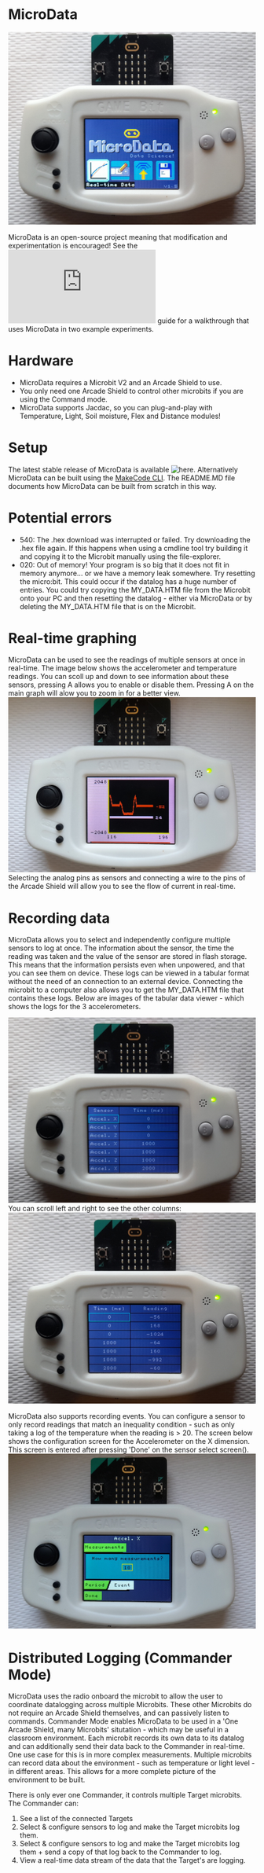 # MicroData
![home_screen](https://github.com/KierPalin/MicroData/blob/main/resources/MicroData_1_5.jpg?raw=true)

MicroData is an open-source project meaning that modification and experimentation is encouraged!
See the ![experiments](https://github.com/KierPalin/MicroData/blob/main/EXPERIMENTS.MD) guide for a walkthrough that uses MicroData in two example experiments.

# Hardware
* MicroData requires a Microbit V2 and an Arcade Shield to use.
* You only need one Arcade Shield to control other microbits if you are using the Command mode.
* MicroData supports Jacdac, so you can plug-and-play with Temperature, Light, Soil moisture, Flex and Distance modules!

# Setup
The latest stable release of MicroData is available ![here](https://github.com/KierPalin/MicroData/releases). Alternatively MicroData can be built using the [MakeCode CLI](https://microsoft.github.io/pxt-mkc/). The README.MD file documents how MicroData can be built from scratch in this way.

# Potential errors
* 540: The .hex download was interrupted or failed. Try downloading the .hex file again. If this happens when using a cmdline tool try building it and copying it to the Microbit manually using the file-explorer.
* 020: Out of memory! Your program is so big that it does not fit in memory anymore… or we have a memory leak somewhere. Try resetting the micro:bit. This could occur if the datalog has a huge number of entries. You could try copying the MY_DATA.HTM file from the Microbit onto your PC and then resetting the datalog - either via MicroData or by deleting the MY_DATA.HTM file that is on the Microbit.

# Real-time graphing
MicroData can be used to see the readings of multiple sensors at once in real-time. The image below shows the accelerometer and temperature readings. You can scoll up and down to see information about these sensors, pressing A allows you to enable or disable them. Pressing A on the main graph will alow you to zoom in for a better view. ![live_data_viewer](https://github.com/KierPalin/MicroData/blob/main/resources/live_data_viewer.jpg?raw=true)
Selecting the analog pins as sensors and connecting a wire to the pins of the Arcade Shield will allow you to see the flow of current in real-time. 

# Recording data
MicroData allows you to select and independently configure multiple sensors to log at once. The information about the sensor, the time the reading was taken and the value of the sensor are stored in flash storage. This means that the information persists even when unpowered, and that you can see them on device. These logs can be viewed in a tabular format without the need of an connection to an external device. Connecting the microbit to a computer also allows you to get the MY_DATA.HTM file that contains these logs. Below are images of the tabular data viewer - which shows the logs for the 3 accelerometers.

![tabular_data_viewer_1](https://github.com/KierPalin/MicroData/blob/main/resources/tabular_data_viewer_1.jpg?raw=true)
You can scroll left and right to see the other columns:
![tabular_data_viewer_2](https://github.com/KierPalin/MicroData/blob/main/resources/tabular_data_viewer_2.jpg?raw=true)

MicroData also supports recording events. You can configure a sensor to only record readings that match an inequality condition - such as only taking a log of the temperature when the reading is > 20. The screen below shows the configuration screen for the Accelerometer on the X dimension. This screen is entered after pressing 'Done' on the sensor select screen().
![configuration_selection](https://github.com/KierPalin/MicroData/blob/main/resources/configuration_selection.jpg?raw=true)


# Distributed Logging (Commander Mode)
MicroData uses the radio onboard the microbit to allow the user to coordinate datalogging across multiple Microbits. These other Microbits do not require an Arcade Shield themselves, and can passively listen to commands. Commander Mode enables MicroData to be used in a 'One Arcade Shield, many Microbits' situtation - which may be useful in a classroom environment. Each microbit records its own data to its datalog and can additionally send their data back to the Commander in real-time. One use case for this is in more complex measurements. Multiple microbits can record data about the environment - such as temperature or light level - in different areas. This allows for a more complete picture of the environment to be built.

There is only ever one Commander, it controls multiple Target microbits. The Commander can:
1. See a list of the connected Targets
2. Select & configure sensors to log and make the Target microbits log them.
3. Select & configure sensors to log and make the Target microbits log them + send a copy of that log back to the Commander to log.
4. View a real-time data stream of the data that the Target's are logging.